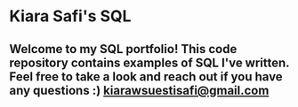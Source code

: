 # Kiara Safi's SQL

## Welcome to my SQL portfolio! This code repository contains examples of SQL I've written. Feel free to take a look and reach out if you have any questions :) kiarawsuestisafi@gmail.com
